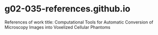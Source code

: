 # g02-035-references.github.io
References of work title: Computational Tools for Automatic Conversion of Microscopy Images into Voxelized Cellular Phantoms
